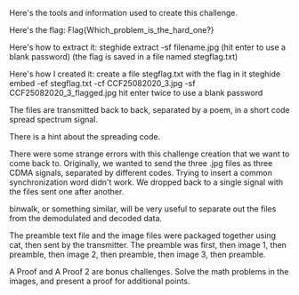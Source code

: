 Here's the tools and information used to create this challenge. 

Here's the flag:
Flag{Which_problem_is_the_hard_one?}

Here's how to extract it:
steghide extract -sf filename.jpg
(hit enter to use a blank password)
(the flag is saved in a file named stegflag.txt)

Here's how I created it:
create a file stegflag.txt with the flag in it
steghide embed -ef stegflag.txt -cf CCF25082020_3.jpg -sf CCF25082020_3_flagged.jpg
hit enter twice to use a blank password

The files are transmitted back to back, separated by a poem, in a short code spread spectrum signal. 

There is a hint about the spreading code. 

There were some strange errors with this challenge creation that we want to come back to. Originally, we wanted to send the three .jpg files as three CDMA signals, separated by different codes. Trying to insert a common synchronization word didn't work. We dropped back to a single signal with the files sent one after another. 

binwalk, or something similar, will be very useful to separate out the files from the demodulated and decoded data. 

The preamble text file and the image files were packaged together using cat, then sent by the transmitter. The preamble was 
first, then image 1, then preamble, then image 2, then preamble, then image 3, then preamble.

A Proof and A Proof 2 are bonus challenges. Solve the math problems in the images, and present a proof for additional points. 
